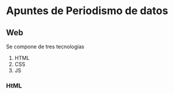 #  Apuntes de Periodismo de datos 
## Web 
Se compone de tres tecnologías 
1. HTML 
2. CSS
3. JS
### HtML 
